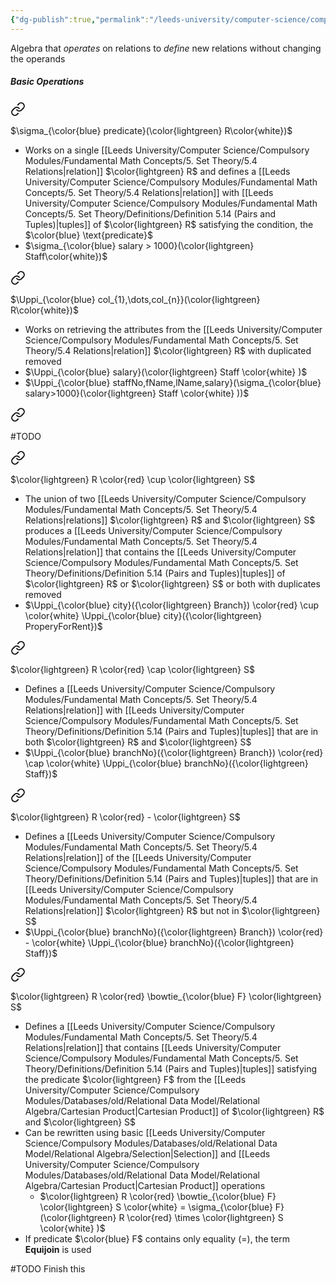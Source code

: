 ```yaml
---
{"dg-publish":true,"permalink":"/leeds-university/computer-science/compulsory-modules/databases/old/relational-data-model/relational-algebra/relational-algebra/"}
---
```


Algebra that *operates* on relations to *define* new relations without changing the operands
##### Basic Operations

<div class="transclusion internal-embed is-loaded"><a class="markdown-embed-link" href="/leeds-university/computer-science/compulsory-modules/databases/old/relational-data-model/relational-algebra/selection/" aria-label="Open link"><svg xmlns="http://www.w3.org/2000/svg" width="24" height="24" viewBox="0 0 24 24" fill="none" stroke="currentColor" stroke-width="2" stroke-linecap="round" stroke-linejoin="round" class="svg-icon lucide-link"><path d="M10 13a5 5 0 0 0 7.54.54l3-3a5 5 0 0 0-7.07-7.07l-1.72 1.71"></path><path d="M14 11a5 5 0 0 0-7.54-.54l-3 3a5 5 0 0 0 7.07 7.07l1.71-1.71"></path></svg></a><div class="markdown-embed">




$\sigma_{\color{blue} predicate}(\color{lightgreen} R\color{white})$
- Works on a single [[Leeds University/Computer Science/Compulsory Modules/Fundamental Math Concepts/5. Set Theory/5.4 Relations\|relation]] $\color{lightgreen} R$ and defines a [[Leeds University/Computer Science/Compulsory Modules/Fundamental Math Concepts/5. Set Theory/5.4 Relations\|relation]] with [[Leeds University/Computer Science/Compulsory Modules/Fundamental Math Concepts/5. Set Theory/Definitions/Definition 5.14 (Pairs and Tuples)\|tuples]] of $\color{lightgreen} R$ satisfying the condition, the $\color{blue} \text{predicate}$
- $\sigma_{\color{blue} salary > 1000}(\color{lightgreen} Staff\color{white})$


</div></div>


<div class="transclusion internal-embed is-loaded"><a class="markdown-embed-link" href="/leeds-university/computer-science/compulsory-modules/databases/old/relational-data-model/relational-algebra/projection/" aria-label="Open link"><svg xmlns="http://www.w3.org/2000/svg" width="24" height="24" viewBox="0 0 24 24" fill="none" stroke="currentColor" stroke-width="2" stroke-linecap="round" stroke-linejoin="round" class="svg-icon lucide-link"><path d="M10 13a5 5 0 0 0 7.54.54l3-3a5 5 0 0 0-7.07-7.07l-1.72 1.71"></path><path d="M14 11a5 5 0 0 0-7.54-.54l-3 3a5 5 0 0 0 7.07 7.07l1.71-1.71"></path></svg></a><div class="markdown-embed">




$\Uppi_{\color{blue} col_{1},\dots,col_{n}}(\color{lightgreen} R\color{white})$
- Works on retrieving the attributes from the [[Leeds University/Computer Science/Compulsory Modules/Fundamental Math Concepts/5. Set Theory/5.4 Relations\|relation]] $\color{lightgreen} R$ with duplicated removed
- $\Uppi_{\color{blue} salary}(\color{lightgreen} Staff \color{white} )$
- $\Uppi_{\color{blue} staffNo,fName,lName,salary}(\sigma_{\color{blue} salary>1000}(\color{lightgreen} Staff \color{white} ))$


</div></div>


<div class="transclusion internal-embed is-loaded"><a class="markdown-embed-link" href="/leeds-university/computer-science/compulsory-modules/databases/old/relational-data-model/relational-algebra/cartesian-product/" aria-label="Open link"><svg xmlns="http://www.w3.org/2000/svg" width="24" height="24" viewBox="0 0 24 24" fill="none" stroke="currentColor" stroke-width="2" stroke-linecap="round" stroke-linejoin="round" class="svg-icon lucide-link"><path d="M10 13a5 5 0 0 0 7.54.54l3-3a5 5 0 0 0-7.07-7.07l-1.72 1.71"></path><path d="M14 11a5 5 0 0 0-7.54-.54l-3 3a5 5 0 0 0 7.07 7.07l1.71-1.71"></path></svg></a><div class="markdown-embed">




#TODO 

</div></div>


<div class="transclusion internal-embed is-loaded"><a class="markdown-embed-link" href="/leeds-university/computer-science/compulsory-modules/databases/old/relational-data-model/relational-algebra/union/" aria-label="Open link"><svg xmlns="http://www.w3.org/2000/svg" width="24" height="24" viewBox="0 0 24 24" fill="none" stroke="currentColor" stroke-width="2" stroke-linecap="round" stroke-linejoin="round" class="svg-icon lucide-link"><path d="M10 13a5 5 0 0 0 7.54.54l3-3a5 5 0 0 0-7.07-7.07l-1.72 1.71"></path><path d="M14 11a5 5 0 0 0-7.54-.54l-3 3a5 5 0 0 0 7.07 7.07l1.71-1.71"></path></svg></a><div class="markdown-embed">




$\color{lightgreen} R \color{red} \cup \color{lightgreen} S$
- The union of two [[Leeds University/Computer Science/Compulsory Modules/Fundamental Math Concepts/5. Set Theory/5.4 Relations\|relations]] $\color{lightgreen} R$ and $\color{lightgreen}  S$ produces a [[Leeds University/Computer Science/Compulsory Modules/Fundamental Math Concepts/5. Set Theory/5.4 Relations\|relation]] that contains the [[Leeds University/Computer Science/Compulsory Modules/Fundamental Math Concepts/5. Set Theory/Definitions/Definition 5.14 (Pairs and Tuples)\|tuples]] of $\color{lightgreen} R$ or $\color{lightgreen}  S$ or both with duplicates removed
- $\Uppi_{\color{blue} city}({\color{lightgreen} Branch}) \color{red} \cup \color{white} \Uppi_{\color{blue} city}({\color{lightgreen} ProperyForRent})$


</div></div>


<div class="transclusion internal-embed is-loaded"><a class="markdown-embed-link" href="/leeds-university/computer-science/compulsory-modules/databases/old/relational-data-model/relational-algebra/intersection/" aria-label="Open link"><svg xmlns="http://www.w3.org/2000/svg" width="24" height="24" viewBox="0 0 24 24" fill="none" stroke="currentColor" stroke-width="2" stroke-linecap="round" stroke-linejoin="round" class="svg-icon lucide-link"><path d="M10 13a5 5 0 0 0 7.54.54l3-3a5 5 0 0 0-7.07-7.07l-1.72 1.71"></path><path d="M14 11a5 5 0 0 0-7.54-.54l-3 3a5 5 0 0 0 7.07 7.07l1.71-1.71"></path></svg></a><div class="markdown-embed">




$\color{lightgreen} R \color{red} \cap \color{lightgreen} S$
- Defines a [[Leeds University/Computer Science/Compulsory Modules/Fundamental Math Concepts/5. Set Theory/5.4 Relations\|relation]] with [[Leeds University/Computer Science/Compulsory Modules/Fundamental Math Concepts/5. Set Theory/Definitions/Definition 5.14 (Pairs and Tuples)\|tuples]] that are in both $\color{lightgreen} R$ and $\color{lightgreen} S$
- $\Uppi_{\color{blue} branchNo}({\color{lightgreen} Branch}) \color{red} \cap \color{white} \Uppi_{\color{blue} branchNo}({\color{lightgreen} Staff})$


</div></div>


<div class="transclusion internal-embed is-loaded"><a class="markdown-embed-link" href="/leeds-university/computer-science/compulsory-modules/databases/old/relational-data-model/relational-algebra/set-difference/" aria-label="Open link"><svg xmlns="http://www.w3.org/2000/svg" width="24" height="24" viewBox="0 0 24 24" fill="none" stroke="currentColor" stroke-width="2" stroke-linecap="round" stroke-linejoin="round" class="svg-icon lucide-link"><path d="M10 13a5 5 0 0 0 7.54.54l3-3a5 5 0 0 0-7.07-7.07l-1.72 1.71"></path><path d="M14 11a5 5 0 0 0-7.54-.54l-3 3a5 5 0 0 0 7.07 7.07l1.71-1.71"></path></svg></a><div class="markdown-embed">




$\color{lightgreen} R \color{red} - \color{lightgreen} S$
- Defines a [[Leeds University/Computer Science/Compulsory Modules/Fundamental Math Concepts/5. Set Theory/5.4 Relations\|relation]] of the [[Leeds University/Computer Science/Compulsory Modules/Fundamental Math Concepts/5. Set Theory/Definitions/Definition 5.14 (Pairs and Tuples)\|tuples]] that are in [[Leeds University/Computer Science/Compulsory Modules/Fundamental Math Concepts/5. Set Theory/5.4 Relations\|relation]] $\color{lightgreen} R$ but not in $\color{lightgreen} S$
- $\Uppi_{\color{blue} branchNo}({\color{lightgreen} Branch}) \color{red} - \color{white} \Uppi_{\color{blue} branchNo}({\color{lightgreen} Staff})$


</div></div>



<div class="transclusion internal-embed is-loaded"><a class="markdown-embed-link" href="/leeds-university/computer-science/compulsory-modules/databases/old/relational-data-model/relational-algebra/theta-join/" aria-label="Open link"><svg xmlns="http://www.w3.org/2000/svg" width="24" height="24" viewBox="0 0 24 24" fill="none" stroke="currentColor" stroke-width="2" stroke-linecap="round" stroke-linejoin="round" class="svg-icon lucide-link"><path d="M10 13a5 5 0 0 0 7.54.54l3-3a5 5 0 0 0-7.07-7.07l-1.72 1.71"></path><path d="M14 11a5 5 0 0 0-7.54-.54l-3 3a5 5 0 0 0 7.07 7.07l1.71-1.71"></path></svg></a><div class="markdown-embed">




$\color{lightgreen} R \color{red} \bowtie_{\color{blue} F} \color{lightgreen} S$
- Defines a [[Leeds University/Computer Science/Compulsory Modules/Fundamental Math Concepts/5. Set Theory/5.4 Relations\|relation]] that contains [[Leeds University/Computer Science/Compulsory Modules/Fundamental Math Concepts/5. Set Theory/Definitions/Definition 5.14 (Pairs and Tuples)\|tuples]] satisfying the predicate $\color{lightgreen} F$ from the [[Leeds University/Computer Science/Compulsory Modules/Databases/old/Relational Data Model/Relational Algebra/Cartesian Product\|Cartesian Product]] of $\color{lightgreen} R$ and $\color{lightgreen} S$
- Can be rewritten using basic [[Leeds University/Computer Science/Compulsory Modules/Databases/old/Relational Data Model/Relational Algebra/Selection\|Selection]] and [[Leeds University/Computer Science/Compulsory Modules/Databases/old/Relational Data Model/Relational Algebra/Cartesian Product\|Cartesian Product]] operations
	- $\color{lightgreen} R \color{red} \bowtie_{\color{blue} F} \color{lightgreen} S \color{white} = \sigma_{\color{blue} F}(\color{lightgreen} R \color{red} \times \color{lightgreen} S \color{white} )$
- If predicate $\color{blue} F$ contains only equality $(=)$, the term **Equijoin** is used


</div></div>

#TODO Finish this

